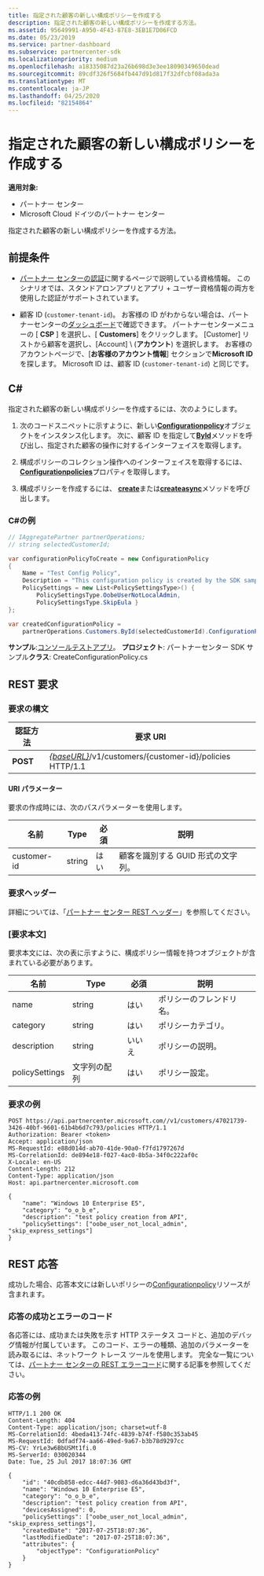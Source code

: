 ```yaml
---
title: 指定された顧客の新しい構成ポリシーを作成する
description: 指定された顧客の新しい構成ポリシーを作成する方法。
ms.assetid: 95649991-A950-4F43-87E8-3EB1E7D06FCD
ms.date: 05/23/2019
ms.service: partner-dashboard
ms.subservice: partnercenter-sdk
ms.localizationpriority: medium
ms.openlocfilehash: a18335087d23a26b698d3e3ee18090349650dead
ms.sourcegitcommit: 89cdf326f5684fb447d91d817f32dfcbf08ada3a
ms.translationtype: MT
ms.contentlocale: ja-JP
ms.lasthandoff: 04/25/2020
ms.locfileid: "82154864"
---
```

# <a name="create-a-new-configuration-policy-for-the-specified-customer"></a>指定された顧客の新しい構成ポリシーを作成する

**適用対象:**

- パートナー センター
- Microsoft Cloud ドイツのパートナー センター

指定された顧客の新しい構成ポリシーを作成する方法。

## <a name="prerequisites"></a>前提条件

- [パートナー センターの認証](partner-center-authentication.md)に関するページで説明している資格情報。 このシナリオでは、スタンドアロンアプリとアプリ + ユーザー資格情報の両方を使用した認証がサポートされています。

- 顧客 ID (`customer-tenant-id`)。 お客様の ID がわからない場合は、パートナーセンターの[ダッシュボード](https://partner.microsoft.com/dashboard)で確認できます。 パートナーセンターメニューの [ **CSP** ] を選択し、[ **Customers**] をクリックします。 [Customer] リストから顧客を選択し、[Account] \ (**アカウント**\) を選択します。 お客様のアカウントページで、[**お客様のアカウント情報**] セクションで**Microsoft ID**を探します。 Microsoft ID は、顧客 ID (`customer-tenant-id`) と同じです。

## <a name="c"></a>C\#

指定された顧客の新しい構成ポリシーを作成するには、次のようにします。

1. 次のコードスニペットに示すように、新しい[**Configurationpolicy**](https://docs.microsoft.com/dotnet/api/microsoft.store.partnercenter.models.devicesdeployment.configurationpolicy)オブジェクトをインスタンス化します。 次に、顧客 ID を指定して[**ById**](https://docs.microsoft.com/dotnet/api/microsoft.store.partnercenter.customers.icustomercollection.byid)メソッドを呼び出し、指定された顧客の操作に対するインターフェイスを取得します。

2. 構成ポリシーのコレクション操作へのインターフェイスを取得するには、 [**Configurationpolicies**](https://docs.microsoft.com/dotnet/api/microsoft.store.partnercenter.customers.icustomer.configurationpolicies)プロパティを取得します。

3. 構成ポリシーを作成するには、 [**create**](https://docs.microsoft.com/dotnet/api/microsoft.store.partnercenter.genericoperations.ientitycreateoperations-2.create)または[**createasync**](https://docs.microsoft.com/dotnet/api/microsoft.store.partnercenter.genericoperations.ientitycreateoperations-2.createasync)メソッドを呼び出します。

### <a name="c-example"></a>C\#の例

``` csharp
// IAggregatePartner partnerOperations;
// string selectedCustomerId;

var configurationPolicyToCreate = new ConfigurationPolicy
{
    Name = "Test Config Policy",
    Description = "This configuration policy is created by the SDK samples",
    PolicySettings = new List<PolicySettingsType>() {
        PolicySettingsType.OobeUserNotLocalAdmin,
        PolicySettingsType.SkipEula }
};

var createdConfigurationPolicy =
    partnerOperations.Customers.ById(selectedCustomerId).ConfigurationPolicies.Create(configurationPolicyToCreate);
```

**サンプル**:[コンソールテストアプリ](console-test-app.md)。 **プロジェクト**: パートナーセンター SDK サンプル**クラス**: CreateConfigurationPolicy.cs

## <a name="rest-request"></a>REST 要求

### <a name="request-syntax"></a>要求の構文

| 認証方法   | 要求 URI                                                                              |
|----------|------------------------------------------------------------------------------------------|
| **POST** | [*{baseURL}*](partner-center-rest-urls.md)/v1/customers/{customer-id}/policies HTTP/1.1 |

#### <a name="uri-parameter"></a>URI パラメーター

要求の作成時には、次のパスパラメーターを使用します。

| 名前        | Type   | 必須 | 説明                                           |
|-------------|--------|----------|-------------------------------------------------------|
| customer-id | string | はい      | 顧客を識別する GUID 形式の文字列。 |

### <a name="request-headers"></a>要求ヘッダー

詳細については、「[パートナー センター REST ヘッダー](headers.md)」を参照してください。

### <a name="request-body"></a>[要求本文]

要求本文には、次の表に示すように、構成ポリシー情報を持つオブジェクトが含まれている必要があります。

| 名前           | Type             | 必須 | 説明                      |
|----------------|------------------|----------|----------------------------------|
| name           | string           | はい      | ポリシーのフレンドリ名。 |
| category       | string           | はい      | ポリシーカテゴリ。             |
| description    | string           | いいえ       | ポリシーの説明。          |
| policySettings | 文字列の配列 | はい      | ポリシー設定。             |

### <a name="request-example"></a>要求の例

```http
POST https://api.partnercenter.microsoft.com//v1/customers/47021739-3426-40bf-9601-61b4b6d7c793/policies HTTP/1.1
Authorization: Bearer <token>
Accept: application/json
MS-RequestId: e88d014d-ab70-41de-90a0-f7fd1797267d
MS-CorrelationId: de894e18-f027-4ac0-8b5a-34f0c222af0c
X-Locale: en-US
Content-Length: 212
Content-Type: application/json
Host: api.partnercenter.microsoft.com

{
    "name": "Windows 10 Enterprise E5",
    "category": "o_o_b_e",
    "description": "test policy creation from API",
    "policySettings": ["oobe_user_not_local_admin", "skip_express_settings"]
}
```

## <a name="rest-response"></a>REST 応答

成功した場合、応答本文には新しいポリシーの[Configurationpolicy](device-deployment-resources.md#configurationpolicy)リソースが含まれます。

### <a name="response-success-and-error-codes"></a>応答の成功とエラーのコード

各応答には、成功または失敗を示す HTTP ステータス コードと、追加のデバッグ情報が付属しています。 このコード、エラーの種類、追加のパラメーターを読み取るには、ネットワーク トレース ツールを使用します。 完全な一覧については、[パートナー センターの REST エラーコード](error-codes.md)に関する記事を参照してください。

### <a name="response-example"></a>応答の例

```http
HTTP/1.1 200 OK
Content-Length: 404
Content-Type: application/json; charset=utf-8
MS-CorrelationId: 4beda413-74fc-4839-b74f-f580c353ab45
MS-RequestId: 0dfadf74-aa66-49ed-9a67-b3b78d9297cc
MS-CV: YrLe3w6BbUSMt1fi.0
MS-ServerId: 030020344
Date: Tue, 25 Jul 2017 18:07:36 GMT

{
    "id": "40cdb858-edcc-44d7-9083-d6a36d43bd3f",
    "name": "Windows 10 Enterprise E5",
    "category": "o_o_b_e",
    "description": "test policy creation from API",
    "devicesAssigned": 0,
    "policySettings": ["oobe_user_not_local_admin", "skip_express_settings"],
    "createdDate": "2017-07-25T18:07:36",
    "lastModifiedDate": "2017-07-25T18:07:36",
    "attributes": {
        "objectType": "ConfigurationPolicy"
    }
}
```
